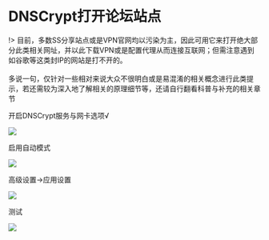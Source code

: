 # DNSCrypt打开论坛站点

!> 目前，多数SS分享站点或是VPN官网均以污染为主，因此可用它来打开绝大部分此类相关网址，并以此下载VPN或是配置代理从而连接互联网；但需注意遇到如谷歌等这类封IP的网站是打不开的。<br><br>
多说一句，仅针对一些相对来说大众不很明白或是易混淆的相关概念进行此类提示，若还需较为深入地了解相关的原理细节等，还请自行翻看科普与补充的相关章节

开启DNSCrypt服务与网卡选项√

<!-- ![](https://ipfs.io/ipfs/Qme3m7pu4qM2RqT7LqtRM6umPZuKhEMBJkCFGr3tAg66Y3?3.png) -->

![](https://raw.githubusercontent.com/loremwalker/fq-book/master/docs/images/2018-04-29_031314.png)

启用自动模式

<!-- ![](http://p0.cdn.img9.top/ipfs/Qmd449GEzw6KUvpmcfDxv3e9rYRxYk3dHNuo5ZitD7zEqm?0.png) -->

![](https://raw.githubusercontent.com/loremwalker/fq-book/master/docs/images/2018-04-29_031427.png)

高级设置-&gt;应用设置

<!-- ![](http://p1.cdn.img9.top/ipfs/QmNZ1JEN51T7v5cP8aEVJfYQvBXLcCscAtgXtWf6nhESKL?1.png) -->

![](https://raw.githubusercontent.com/loremwalker/fq-book/master/docs/images/2018-04-29_031418.png)

测试

<!-- ![](https://ipfs.io/ipfs/QmSr8t86BHkoDyofqEMYucg9uAyxCGVjuqzVPE6yGmqf3r?4.png) -->

![](https://raw.githubusercontent.com/loremwalker/fq-book/master/docs/images/2018-04-29-1.png)


